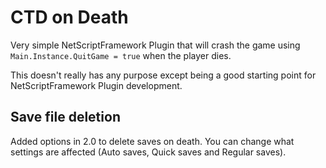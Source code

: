# CTD on Death

Very simple NetScriptFramework Plugin that will crash the game using `Main.Instance.QuitGame = true` when the player dies.

This doesn't really has any purpose except being a good starting point for NetScriptFramework Plugin development.

## Save file deletion

Added options in 2.0 to delete saves on death. You can change what settings are affected (Auto saves, Quick saves and Regular saves).
